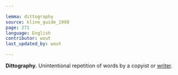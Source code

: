 ```yaml
---

lemma: dittography
source: kline_guide_1998
page: 271
language: English
contributor: wout
last_updated_by: wout

---
```


**Dittography.** Unintentional repetition of words by a copyist or [writer](writer.html).
